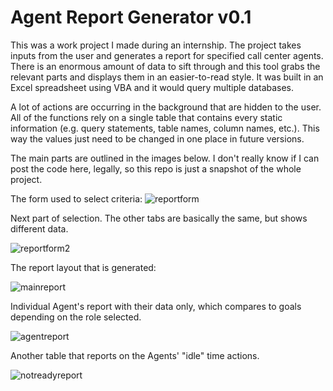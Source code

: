 # Agent Report Generator v0.1

This was a work project I made during an internship. The project takes inputs from the user and generates a report for specified call center agents. There is an enormous amount of data to sift through and this tool grabs the relevant parts and displays them in an easier-to-read style. It was built in an Excel spreadsheet using VBA and it would query multiple databases. 

A lot of actions are occurring in the background that are hidden to the user. All of the functions rely on a single table that contains every static information (e.g. query statements, table names, column names, etc.). This way the values just need to be changed in one place in future versions. 

The main parts are outlined in the images below. I don't really know if I can post the code here, legally, so this repo is just a snapshot of the whole project.


The form used to select criteria:
![reportform](https://user-images.githubusercontent.com/33203865/36357407-4b6b099c-14c3-11e8-90d6-e6b3f3bd98e8.PNG)



Next part of selection. The other tabs are basically the same, but shows different data.

![reportform2](https://user-images.githubusercontent.com/33203865/36357425-81aec5ca-14c3-11e8-8a98-ba34eb9e3a75.PNG)



The report layout that is generated:

![mainreport](https://user-images.githubusercontent.com/33203865/36357454-d74ddfca-14c3-11e8-9a75-dda83c9eff8e.PNG)



Individual Agent's report with their data only, which compares to goals depending on the role selected.

![agentreport](https://user-images.githubusercontent.com/33203865/36357467-00ac98a2-14c4-11e8-9dab-d913d6387ea6.PNG)



Another table that reports on the Agents' "idle" time actions.

![notreadyreport](https://user-images.githubusercontent.com/33203865/36357490-5602a3a0-14c4-11e8-84fa-24f6785bf3b9.PNG)
